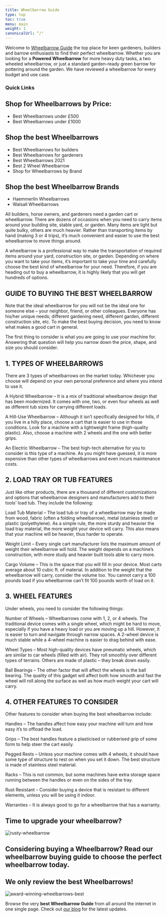 ```yaml
---
title: Wheelbarrow Guide
type: top
toc: true
menu: main
weight: 1
canonicalUrl: “/"
---
```


Welcome to [Wheelbarrow Guide](/) the top place for keen gardeners, builders and barrow enthusiasts to find their perfect wheelbarrow.  Whether you are looking for a **Powered Wheelbarrow** for more heavy duty tasks, a two wheeled wheelbarrow, or just a standard garden-ready green barrow for pottering around the garden.  We have reviewed a wheelbarrow for every budget and use case.

### Quick Links

## Shop for Wheelbarrows by Price:

- Best Wheelbarrows under £500
- Best Wheelbarrows under £1000

## Shop the best Wheelbarrows

- Best Wheelbarrows for builders
- Best Wheelbarrows for gardeners
- Best Wheelbarrows 2021
- Best 2 Wheel Wheelbarrow
- Shop for Wheelbarrows by Brand

## Shop the best Wheelbarrow Brands

- Haemmerlin Wheelbarrows
- Walsall Wheelbarrows


All builders, horse owners, and gardeners need a garden cart or wheelbarrow. There are dozens of occasions when you need to carry items around your building site, stable yard, or garden. Many items are light but quite bulky, others are much heavier. Rather than transporting items by hand (making 3 or 4 trips), it’s much convenient and easier to use the best wheelbarrow to move things around.

A wheelbarrow is a professional way to make the transportation of required items around your yard, construction site, or garden. Depending on where you want to take your items, it’s important to take your time and carefully choose the best kind of wheelbarrow for your need. Therefore, if you are heading out to buy a wheelbarrow, it is highly likely that you will get hundreds of options.

## GUIDE TO BUYING THE BEST WHEELBARROW

Note that the ideal wheelbarrow for you will not be the ideal one for someone else – your neighbor, friend, or other colleagues. Everyone has his/her unique needs; different gardening need, different garden, different construction site, etc. To make the best buying decision, you need to know what makes a good cart in general.

The first thing to consider is what you are going to use your machine for. Answering that question will help you narrow down the price, shape, and size you should consider.

## 1. TYPES OF WHEELBARROWS

There are 3 types of wheelbarrows on the market today. Whichever you choose will depend on your own personal preference and where you intend to use it.

A Hybrid Wheelbarrow – It is a mix of traditional wheelbarrow design that has been modernized. It comes with one, two, or even four wheels as well as different tub sizes for carrying different loads.

A Hill-Use Wheelbarrow – Although it isn’t specifically designed for hills, if you live in a hilly place, choose a cart that is easier to use in those conditions. Look for a machine with a lightweight frame (high-quality plastic). Also, choose a machine with 2 wheels and the one with better grips.

An Electric Wheelbarrow – The best high-tech alternative for you to consider is this type of a machine. As you might have guessed, it is more expensive than other types of wheelbarrows and even incurs maintenance costs.

## 2. LOAD TRAY OR TUB FEATURES

Just like other products, there are a thousand of different customizations and options that wheelbarrow designers and manufacturers add to their tools’ load tub. They include the following:

Load Tub Material – The load tub or tray of a wheelbarrow may be made from wood, fabric (often a folding wheelbarrow), metal (stainless steel) or plastic (polyethylene). As a simple rule, the more sturdy and heavier the load tray material, the more weight your device will carry. This also means that your machine will be heavier, thus harder to operate.

Weight Limit – Every single cart manufacturer lists the maximum amount of weight their wheelbarrow will hold. The weight depends on a machine’s construction, with more study and heavier built tools able to carry more.

Cargo Volume – This is the space that you will fill in your device. Most carts average about 10 cubic ft. of material. In addition to the weight that the wheelbarrow will carry, consider the volume too. You cannot carry a 100 pounds load if you wheelbarrow can’t fit 100 pounds worth of load on it.

## 3. WHEEL FEATURES

Under wheels, you need to consider the following things:

Number of Wheels – Wheelbarrows come with 1, 2, or 4 wheels. The traditional device comes with a single wheel, which might be hard to move, especially if you have a heavy load or you are moving up a hill. However, it is easier to turn and navigate through narrow spaces. A 2-wheel device is much stable while a 4-wheel machine is easier to drag behind with ease.

Wheel Types – Most high-quality devices have pneumatic wheels, which are similar to car wheels (filled with air). They roll smoothly over different types of terrains. Others are made of plastic – they break down easily.

Ball Bearings – The other factor that will affect the wheels is the ball bearing. The quality of this gadget will affect both how smooth and fast the wheel will roll along the surface as well as how much weight your cart will carry.

## 4. OTHER FEATURES TO CONSIDER

Other features to consider when buying the best wheelbarrow include:

Handles – The handles affect how easy your machine will turn and how easy it’s to offload the load.

Grips – The best handles feature a plasticised or rubberised grip of some form to help steer the cart easily.

Pegged Rests – Unless your machine comes with 4 wheels, it should have some type of structure to rest on when you set it down. The best structure is made of stainless steel material.

Racks – This is not common, but some machines have extra storage space running between the handles or even on the sides of the tray.

Rust Resistant – Consider buying a device that is resistant to different elements, unless you will be using it indoor.

Warranties – It is always good to go for a wheelbarrow that has a warranty.

## Time to upgrade your wheelbarrow?

![rusty-wheelbarrow](<https://images.unsplash.com/photo-1568614022425-556b91948217?ixid=MXwxMjA3fDB8MHxwaG90by1wYWdlfHx8fGVufDB8fHw%3D&ixlib=rb-1.2.1&auto=format&fit=crop&w=1050&q=80>)

## Considering buying a Wheelbarrow?  Read our wheelbarrow buying guide to choose the perfect wheelbarrow today.

## We only review the best Wheelbarrows!

![award-winning-wheelbarrows-best](<https://cdn.pixabay.com/photo/2018/01/01/16/46/label-3054511_960_720.png>)


Browse the very **best Wheelbarrow Guide** from all around the internet in one single page.  Check out [our blog](/blog) for the latest updates.  
